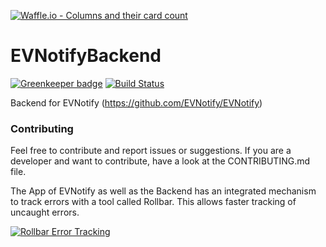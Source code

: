 [![Waffle.io - Columns and their card count](https://badge.waffle.io/EVNotify/EVNotifyBackend.png?columns=all)](https://waffle.io/EVNotify/EVNotifyBackend?utm_source=badge)
# EVNotifyBackend

[![Greenkeeper badge](https://badges.greenkeeper.io/EVNotify/EVNotifyBackend.svg)](https://greenkeeper.io/)
[![Build Status](https://travis-ci.org/EVNotify/EVNotifyBackend.svg?branch=greenkeeper%2Finitial)](https://travis-ci.org/EVNotify/EVNotifyBackend)

Backend for EVNotify (https://github.com/EVNotify/EVNotify)

### Contributing
Feel free to contribute and report issues or suggestions.
If you are a developer and want to contribute, have a look at the CONTRIBUTING.md file.

The App of EVNotify as well as the Backend has an integrated mechanism to track errors with a tool called Rollbar. This allows faster tracking of uncaught errors.

<a href="https://rollbar.com"><img src="https://rollbar.com/assets/badges/rollbar-partner-badge-light.png" alt="Rollbar Error Tracking" /></a>
